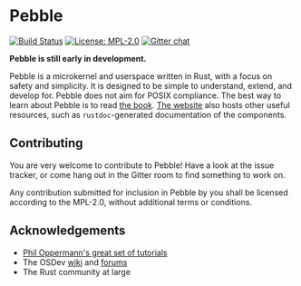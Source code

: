 # Pebble
[![Build Status](https://travis-ci.org/pebble-os/pebble.svg?branch=master)](https://travis-ci.org/pebble-os/pebble)
[![License: MPL-2.0](https://img.shields.io/badge/license-MPL--2.0-blue.svg)](https://opensource.org/licenses/MPL-2.0)
[![Gitter chat](https://badges.gitter.im/gitterHQ/gitter.png)](https://gitter.im/pebble-os/Lobby)

**Pebble is still early in development.**

Pebble is a microkernel and userspace written in Rust, with a focus on safety and simplicity. It is designed to be simple to understand, extend, and develop for. Pebble does not aim for POSIX compliance.
The best way to learn about Pebble is to read [the book](https://pebble-os.github.io/pebble/book/). [The website](https://pebble-os.github.io) also hosts other useful resources, such as `rustdoc`-generated
documentation of the components.

## Contributing
You are very welcome to contribute to Pebble! Have a look at the issue tracker, or come hang out in the Gitter room to find something to work on.

Any contribution submitted for inclusion in Pebble by you shall be licensed according to the MPL-2.0, without additional terms or conditions.

## Acknowledgements
- [Phil Oppermann's great set of tutorials](https://os.phil-opp.com/)
- The OSDev [wiki](https://wiki.osdev.org/Main_Page) and [forums](https://forum.osdev.org)
- The Rust community at large
